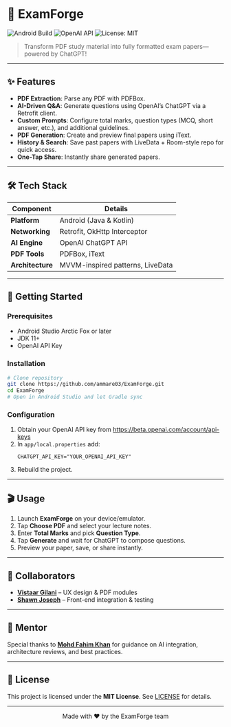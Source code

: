 # 📄 ExamForge

![Android Build](https://img.shields.io/badge/Android%20Build-passing-brightgreen)
![OpenAI API](https://img.shields.io/badge/OpenAI%20API-blue)
![License: MIT](https://img.shields.io/badge/License-MIT-yellow)

> Transform PDF study material into fully formatted exam papers—powered by ChatGPT!

---

## ✨ Features

- **PDF Extraction**: Parse any PDF with PDFBox.
- **AI-Driven Q&A**: Generate questions using OpenAI’s ChatGPT via a Retrofit client.
- **Custom Prompts**: Configure total marks, question types (MCQ, short answer, etc.), and additional guidelines.
- **PDF Generation**: Create and preview final papers using iText.
- **History & Search**: Save past papers with LiveData + Room-style repo for quick access.
- **One-Tap Share**: Instantly share generated papers.

---

## 🛠️ Tech Stack

| Component          | Details                                 |
|--------------------|-----------------------------------------|
| **Platform**       | Android (Java & Kotlin)                 |
| **Networking**     | Retrofit, OkHttp Interceptor            |
| **AI Engine**      | OpenAI ChatGPT API                      |
| **PDF Tools**      | PDFBox, iText                           |
| **Architecture**   | MVVM-inspired patterns, LiveData        |

---

## 🚀 Getting Started

### Prerequisites

- Android Studio Arctic Fox or later
- JDK 11+
- OpenAI API Key

### Installation

```bash
# Clone repository
git clone https://github.com/ammare03/ExamForge.git
cd ExamForge
# Open in Android Studio and let Gradle sync
```

### Configuration

1. Obtain your OpenAI API key from https://beta.openai.com/account/api-keys
2. In `app/local.properties` add:
   ```properties
   CHATGPT_API_KEY="YOUR_OPENAI_API_KEY"
   ```
3. Rebuild the project.

---

## 🎬 Usage

1. Launch **ExamForge** on your device/emulator.
2. Tap **Choose PDF** and select your lecture notes.
3. Enter **Total Marks** and pick **Question Type**.
4. Tap **Generate** and wait for ChatGPT to compose questions.
5. Preview your paper, save, or share instantly.

---

## 🤝 Collaborators

- **[Vistaar Gilani](https://github.com/Vistaar07)** – UX design & PDF modules
- **[Shawn Joseph](https://github.com/Shawn-758)** – Front-end integration & testing

---

## 🌟 Mentor

Special thanks to **[Mohd Fahim Khan](https://github.com/ifahimkhan)** for guidance on AI integration, architecture reviews, and best practices.

---

## 📄 License

This project is licensed under the **MIT License**. See [LICENSE](LICENSE) for details.

---

<p align="center">
  Made with ❤️ by the ExamForge team
</p>
